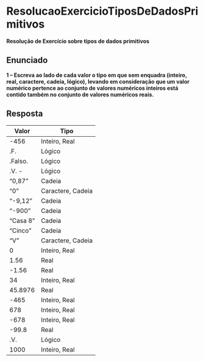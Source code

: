 # ResolucaoExercicioTiposDeDadosPrimitivos

**Resolução de Exercício sobre tipos de dados primitivos**

## Enunciado

**1 – Escreva ao lado de cada valor o tipo em que sem enquadra (inteiro, real, caractere, cadeia, lógico), levando em consideração que um valor numérico pertence ao conjunto de valores numéricos inteiros está contido também no conjunto de valores numéricos reais.**

## Resposta

| Valor    | Tipo              |
| -------- | ----------------- |
| -456     | Inteiro, Real     |
| .F.      | Lógico            |
| .Falso.  | Lógico            |
| .V. -    | Lógico            |
| “0,87”   | Cadeia            |
| “0”      | Caractere, Cadeia |
| “-9,12”  | Cadeia            |
| “-900”   | Cadeia            |
| “Casa 8” | Cadeia            |
| “Cinco”  | Cadeia            |
| “V”      | Caractere, Cadeia |
| 0        | Inteiro, Real     |
| 1.56     | Real              |
| -1.56    | Real              |
| 34       | Inteiro, Real     |
| 45.8976  | Real              |
| -465     | Inteiro, Real     |
| 678      | Inteiro, Real     |
| -678     | Inteiro, Real     |
| -99.8    | Real              |
| .V.      | Lógico            |
| 1000     | Inteiro, Real     |
